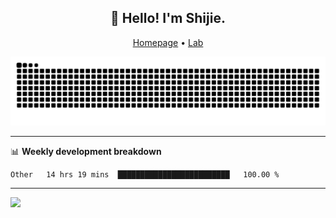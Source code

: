 <h2 align="center">👋 Hello! I'm Shijie.</h2>
<p align="center">
  <a href="https://xu-shi-jie.github.io"> Homepage</a> •
  <a href="https://onodalab.ees.hokudai.ac.jp"> Lab </a>
</p>

![Snake animation](https://github.com/xu-shi-jie/xu-shi-jie/blob/output/github-snake.svg)


-------

📊 **Weekly development breakdown**
<!--START_SECTION:waka-->

```txt
Other   14 hrs 19 mins  █████████████████████████   100.00 %
```

<!--END_SECTION:waka-->

-------
![](https://komarev.com/ghpvc/?username=xu-shi-jie&style=flat-square&color=blue) 
